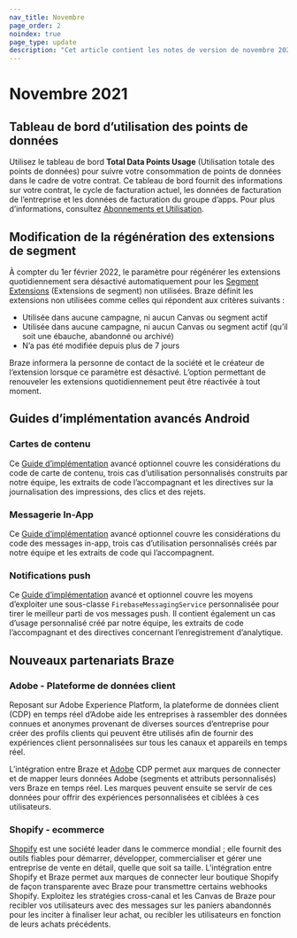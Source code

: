 ```yaml
---
nav_title: Novembre
page_order: 2
noindex: true
page_type: update
description: "Cet article contient les notes de version de novembre 2021."
---
```

 
# Novembre 2021

## Tableau de bord d’utilisation des points de données

Utilisez le tableau de bord **Total Data Points Usage** (Utilisation totale des points de données) pour suivre votre consommation de points de données dans le cadre de votre contrat. Ce tableau de bord fournit des informations sur votre contrat, le cycle de facturation actuel, les données de facturation de l’entreprise et les données de facturation du groupe d’apps. Pour plus d’informations, consultez [Abonnements et Utilisation]({{site.baseurl}}/user_guide/onboarding_with_braze/subscription_and_usage/#total-data-points-dashboard).

## Modification de la régénération des extensions de segment

À compter du 1er février 2022, le paramètre pour régénérer les extensions quotidiennement sera désactivé automatiquement pour les [Segment Extensions]({{site.baseurl}}/user_guide/engagement_tools/segments/segment_extension/) (Extensions de segment) non utilisées. Braze définit les extensions non utilisées comme celles qui répondent aux critères suivants :

- Utilisée dans aucune campagne, ni aucun Canvas ou segment actif
- Utilisée dans aucune campagne, ni aucun Canvas ou segment actif (qu’il soit une ébauche, abandonné ou archivé)
- N’a pas été modifiée depuis plus de 7 jours

Braze informera la personne de contact de la société et le créateur de l’extension lorsque ce paramètre est désactivé. L’option permettant de renouveler les extensions quotidiennement peut être réactivée à tout moment.

## Guides d’implémentation avancés Android

### Cartes de contenu

Ce [Guide d’implémentation]({{site.baseurl}}/developer_guide/platform_integration_guides/android/content_cards/implementation_guide/) avancé optionnel couvre les considérations du code de carte de contenu, trois cas d’utilisation personnalisés construits par notre équipe, les extraits de code l’accompagnant et les directives sur la journalisation des impressions, des clics et des rejets.

### Messagerie In-App

Ce [Guide d’implémentation]({{site.baseurl}}/developer_guide/platform_integration_guides/android/in-app_messaging/implementation_guide/) avancé optionnel couvre les considérations du code des messages in-app, trois cas d’utilisation personnalisés créés par notre équipe et les extraits de code qui l’accompagnent.

### Notifications push

Ce [Guide d’implémentation]({{site.baseurl}}/developer_guide/platform_integration_guides/android/push_notifications/android/implementation_guide/) avancé et optionnel couvre les moyens d’exploiter une sous-classe `FirebaseMessagingService` personnalisée pour tirer le meilleur parti de vos messages push. Il contient également un cas d’usage personnalisé créé par notre équipe, les extraits de code l’accompagnant et des directives concernant l’enregistrement d’analytique.

## Nouveaux partenariats Braze

### Adobe - Plateforme de données client

Reposant sur Adobe Experience Platform, la plateforme de données client (CDP) en temps réel d’Adobe aide les entreprises à rassembler des données connues et anonymes provenant de diverses sources d’entreprise pour créer des profils clients qui peuvent être utilisés afin de fournir des expériences client personnalisées sur tous les canaux et appareils en temps réel.

L’intégration entre Braze et [Adobe]({{site.baseurl}}/partners/data_and_infrastructure_agility/customer_data_platform/adobe/) CDP permet aux marques de connecter et de mapper leurs données Adobe (segments et attributs personnalisés) vers Braze en temps réel. Les marques peuvent ensuite se servir de ces données pour offrir des expériences personnalisées et ciblées à ces utilisateurs. 

### Shopify - ecommerce

[Shopify]({{site.baseurl}}/partners/message_orchestration/channel_extensions/ecommerce/shopify/shopify/) est une société leader dans le commerce mondial ; elle fournit des outils fiables pour démarrer, développer, commercialiser et gérer une entreprise de vente en détail, quelle que soit sa taille. L’intégration entre Shopify et Braze permet aux marques de connecter leur boutique Shopify de façon transparente avec Braze pour transmettre certains webhooks Shopify. Exploitez les stratégies cross-canal et les Canvas de Braze pour recibler vos utilisateurs avec des messages sur les paniers abandonnés pour les inciter à finaliser leur achat, ou recibler les utilisateurs en fonction de leurs achats précédents.